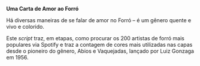 **Uma Carta de Amor ao Forró**

Há diversas maneiras de se falar de amor no Forró – é um gênero quente e vivo e colorido.

Este _script_ traz, em etapas, como procurar os 200 artistas de forró mais populares via Spotify e traz a contagem de cores mais utilizadas nas capas desde o pioneiro do gênero, Abios e Vaquejadas, lançado por Luiz Gonzaga em 1956.

